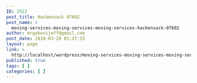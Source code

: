 ```yaml
---
ID: 2922
post_title: Hackensack 07602
post_name: >
  moving-services-moving-services-moving-services-hackensack-07602
author: mrgabonijeff@gmail.com
post_date: 2018-03-28 01:37:33
layout: page
link: >
  http://localhost/wordpress/moving-services-moving-services-moving-services-hackensack-07602/
published: true
tags: [ ]
categories: [ ]
---
```

